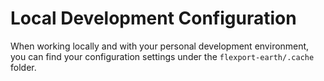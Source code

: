 # Local Development Configuration

When working locally and with your personal development environment, you can find your configuration settings under the `flexport-earth/.cache` folder.
